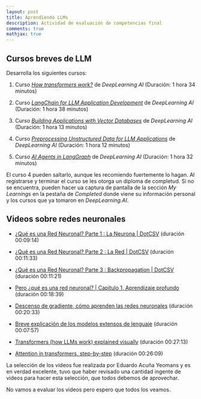 ```yaml
---
layout: post
title: Aprendiendo LLMs
description: Actividad de evaluación de competencias final
comments: true
mathjax: true
---
```



## Cursos breves de LLM

Desarrolla los siguientes cursos:

1. Curso [*How transformers work?*](https://www.deeplearning.ai/short-courses/how-transformer-llms-work/) de *DeepLearning AI* (Duración: 1 hora 34 minutos)

2. Curso [*LangChain for LLM Application Development*](https://www.deeplearning.ai/short-courses/langchain-for-llm-application-development/) de *DeepLearning AI* (Duración: 1 hora 38 minutos)

3. Curso [*Building Applications with Vector Databases*](https://www.deeplearning.ai/short-courses/building-applications-vector-databases/) de *DeepLearning AI* (Duración: 1 hora 13 minutos)

4. Curso [*Preprocessing Unstructured Data for LLM Applications*](https://www.deeplearning.ai/short-courses/preprocessing-unstructured-data-for-llm-applications/) de *DeepLearning AI* (Duración: 1 hora 12 minutos)

5. Curso [*AI Agents in LangGraph*](https://www.deeplearning.ai/short-courses/ai-agents-in-langgraph/) de *DeepLearning AI* (Duración: 1 hora 32 minutos)

El curso 4 pueden saltarlo, aunque les recomiendo fuertemente lo hagan. Al registrarse y terminar el curso se les otorga un diploma de completud. Si no se encuentra, pueden hacer ua captura de pantalla de la sección *My Learnings* en la pestaña de *Completed* donde viene su información personal y los cursos que ya tomaron en *DeepLearning.AI*.

## Videos sobre redes neuronales

- [¿Qué es una Red Neuronal? Parte 1 : La Neurona | DotCSV](https://www.youtube.com/watch?v=MRIv2IwFTPg) (duración 00:09:14)

- [¿Qué es una Red Neuronal? Parte 2 : La Red | DotCSV](https://www.youtube.com/watch?v=uwbHOpp9xkc) (duración 00:11:33)

- [¿Qué es una Red Neuronal? Parte 3 : Backpropagation | DotCSV](https://www.youtube.com/watch?v=eNIqz_noix8) (duración 00:11:21)

- [Pero ¿qué es una red neuronal? | Capítulo 1, Aprendizaje profundo](https://youtu.be/aircAruvnKk?si=LrrkMaxGwTC6zhl2) (duración 00:18:39)

- [Descenso de gradiente, cómo aprenden las redes neuronales](https://youtu.be/IHZwWFHWa-w?si=rm_zN4DkSUQfEClb) (duración 00:20:33)

- [Breve explicación de los modelos extensos de lenguaje](https://youtu.be/LPZh9BOjkQs?si=f8qgSmXiQ0h8ObwS) (duración 00:07:57)

- [Transformers (how LLMs work) explained visually](https://youtu.be/wjZofJX0v4M?si=REiQGkjWmyck4Egg) (duración 00:27:13)

- [Attention in transformers, step-by-step](https://youtu.be/eMlx5fFNoYc?si=rGJOlG_JuKWZTUa4) (duración 00:26:09)

La selección de los videos fue realizada por Eduardo Acuña Yeomans y es en verdad excelente, tuvo que haber revisado una cantidad ingente de videos para hacer esta selección, que todos debemos de aprovechar.

No vamos a evaluar los videos pero espero que todos los veamos.